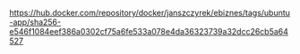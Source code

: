 https://hub.docker.com/repository/docker/janszczyrek/ebiznes/tags/ubuntu-app/sha256-e546f1084eef386a0302cf75a6fe533a078e4da36323739a32dcc26cb5a64527